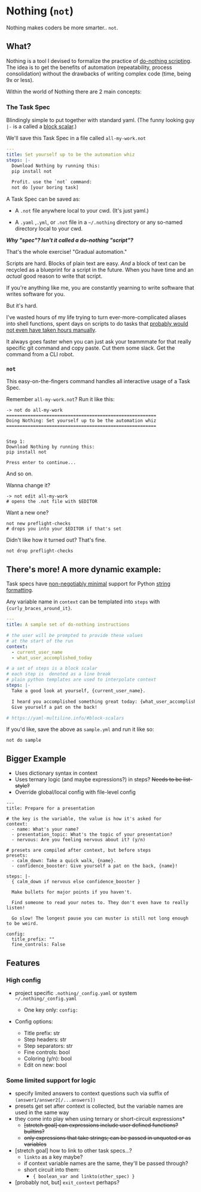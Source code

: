 # Nothing (`not`)

Nothing makes coders be more smarter.. `not`.

## What?

Nothing is a tool I devised to formalize the practice of [do-nothing scripting](https://blog.danslimmon.com/2019/07/15/do-nothing-scripting-the-key-to-gradual-automation/). The idea is to get the benefits of automation (repeatability, process consolidation) without the drawbacks of writing complex code (time, being 9x or less).

Within the world of Nothing there are 2 main concepts:

### The Task Spec

Blindingly simple to put together with standard yaml. (The funny looking guy `|-` is a called a [block scalar](https://yaml-multiline.info/#block-scalars).)

We'll save this Task Spec in a file called `all-my-work.not`

```yaml
---
title: Set yourself up to be the automation whiz
steps: |-
  Download Nothing by running this:
  pip install not

  Profit. use the `not` command:
  not do [your boring task]
```

A Task Spec can be saved as:

- A `.not` file anywhere local to your cwd. (It's just yaml.)

- A `.yaml` ,`.yml`, or `.not` file in a `~/.nothing` directory or any so-named directory local to your cwd.

***Why "spec"? Isn't it called a do-nothing "script"?***

That's the whole exercise! "Gradual automation."

Scripts are hard. Blocks of plain text are easy. *And* a block of text can be recycled as a blueprint for a script  in the future. When you have time and an *actual* good reason to write that script.

If you're anything like me, you are constantly yearning to write software that writes software for you.

But it's hard.

I've wasted hours of my life trying to turn ever-more-complicated aliases into shell functions, spent days on scripts to do tasks that [probably would not even have taken hours manually](https://github.com/ainsleymcgrath/dotfiles/commit/46add94cb7b5ad068fd7b23fc8305aba85c63762).

It always goes faster when you can just ask your teammmate for that really specific git command and copy paste. Cut them some slack. Get the command from a CLI robot.

### `not`

This easy-on-the-fingers command handles all interactive usage of a Task Spec.

Remember `all-my-work.not`? Run it like this:

```shell
-> not do all-my-work
========================================================
Doing Nothing: Set yourself up to be the automation whiz
========================================================


Step 1:
Download Nothing by running this:
pip install not

Press enter to continue...
```

And so on.

Wanna change it?

```shell
-> not edit all-my-work
# opens the .not file with $EDITOR
```

Want a new one?

```shell
not new preflight-checks
# drops you into your $EDITOR if that's set
```

Didn't like how it turned out? That's fine.

```shell
not drop preflight-checks
```

## There's more! A more dynamic example:

Task specs have [non-negotiably minimal](link-to-rationale.md) support for Python [string formatting](https://docs.python.org/3.8/library/string.html#format-examples).

Any variable name in `context` can be templated into `steps` with `{curly_braces_around_it}`.

```yaml
---
title: A sample set of do-nothing instructions

# the user will be prompted to provide these values
# at the start of the run
context:
  - current_user_name
  - what_user_accomplished_today

# a set of steps is a block scalar
# each step is  denoted as a line break
# plain python templates are used to interpolate context
steps: |-
  Take a good look at yourself, {current_user_name}.

  I heard you accomplished something great today: {what_user_accomplished_today}.
  Give yourself a pat on the back!

# https://yaml-multiline.info/#block-scalars
```

If you'd like, save the above as `sample.yml` and run it like so:

```shell
not do sample
```

## Bigger Example

- Uses dictionary syntax in context
- Uses ternary logic (and maybe expressions?) in steps? ~~Needs to be list-style?~~
- Override global/local config with file-level config

```
---
title: Prepare for a presentation

# the key is the variable, the value is how it's asked for
context:
  - name: What's your name?
  - presentation_topic: What's the topic of your presentation?
  - nervous: Are you feeling nervous about it? (y/n)

# presets are compiled after context, but before steps
presets:
  - calm_down: Take a quick walk, {name}.
  - confidence_booster: Give yourself a pat on the back, {name}!

steps: |-
  { calm_down if nervous else confidence_booster }

  Make bullets for major points if you haven't.

  Find someone to read your notes to. They don't even have to really listen!

  Go slow! The longest pause you can muster is still not long enough to be weird.

config:
  title_prefix: ""
  fine_controls: False
```



## Features

### High config

- project specific `.nothing/_config.yaml` or system `~/.nothing/_config.yaml`
    - One key only: `config:`

- Config options:
    - Title prefix: str
    - Step headers: str
    - Step separators: str
    - Fine controls: bool
    - Coloring (y/n): bool
    - Edit on new: bool

### Some limited support for logic

- specify limited answers to context questions such via suffix of `(answer1/answer2[/...answers])`
- presets get set after context is collected, but the variable names are used in the same way
- they come into play when using ternary or short-circuit expressions*
    - ~~[stretch goal] can expressions include user defined functions? builtins?~~
    - ~~only expressions that take strings; can be passed in unquoted or as variables~~
- [stretch goal] how to link to other task specs...?
    - `linkto` as a key maybe?
    - if context variable names are the same, they'll be passed through?
    - short circuit into them:
        - `{ boolean_var and linkto(other_spec) }`
- [probably not, but] `exit_context` perhaps?
